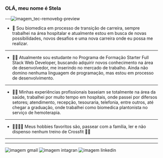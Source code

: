 
### OLÁ, meu nome é Stela

---![imagem_tec-removebg-preview](https://github.com/StelaFrankenSouza/StelaFrankenSouza/assets/114318420/57972b97-61b4-4e17-a6a1-7416d25c8b08)


- 🚀 Sou biomedica em processo de transição de carreira, sempre trabalhei na área hospitalar e atualmente estou em busca de novas possibilidades, novos desafios e uma nova carreira onde eu possa me realizar. 
---
- 👨‍🎓 Atualmente sou estudante no Programa de Formação Starter Full Stack Web Developer, buscando adquirir novos conhecimento na área de desenvolvedor, me inserindo no mercado de trabalho. Ainda não domino nenhuma linguagem de programação, mas estou em processo de desenvolvimento.
---
- 👩‍🔬 Minhas experiências profissionais baseiam se totalmente na área da saúde, trabalhei por muito tempo em hospitais, onde passei por difersos setores; atendimento, recepção, tesouraria, telefonia, entre outros, até chegar a graduação, onde trabalhei como biomedica plantonista no serviço de hemoterapia.
--- 
- 👨‍👩‍👧‍👦 Meus hobbies favoritos são, passear com a família, ler e não dispenso nenhum treino de Crossfit 🏋️‍♀️
---

----
![imagem gmail](https://img.shields.io/badge/Gmail-D14836?style=for-the-badge&logo=gmail&logoColor=whitestel)   ![imagem intagran](https://img.shields.io/badge/Instagram-E4405F?style=for-the-badge&logo=instagram&logoColor=whitehttps://www.instagram.com/stelafranken/)
![imagem linkedin](https://img.shields.io/badge/LinkedIn-0077B5?style=for-the-badge&logo=linkedin&logoColor=white-https://www.linkedin.com/in/stela-franken-08129087/)
